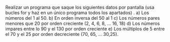 Realizar un programa que saque los siguientes datos por pantalla (usa bucles
for y haz en un único programa todos los apartados) .
a) Los números del 1 al 50.
b) En orden inversa del 50 al 1
c) Los números pares menores que 20 por orden creciente (2, 4, 6, 8, ... 16,
18)
d) Los números impares entre lo 90 y el 130 por orden creciente
e) Los múltiplos de 5 entre el 70 y el 25 por orden decreciente (70, 65, ...
30,25).
